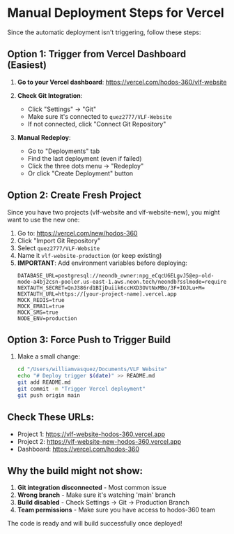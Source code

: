 # Manual Deployment Steps for Vercel

Since the automatic deployment isn't triggering, follow these steps:

## Option 1: Trigger from Vercel Dashboard (Easiest)

1. **Go to your Vercel dashboard**: https://vercel.com/hodos-360/vlf-website
2. **Check Git Integration**:

   - Click "Settings" → "Git"
   - Make sure it's connected to `quez2777/VLF-Website`
   - If not connected, click "Connect Git Repository"

3. **Manual Redeploy**:
   - Go to "Deployments" tab
   - Find the last deployment (even if failed)
   - Click the three dots menu → "Redeploy"
   - Or click "Create Deployment" button

## Option 2: Create Fresh Project

Since you have two projects (vlf-website and vlf-website-new), you might want to use the new one:

1. Go to: https://vercel.com/new/hodos-360
2. Click "Import Git Repository"
3. Select `quez2777/VLF-Website`
4. Name it `vlf-website-production` (or keep existing)
5. **IMPORTANT**: Add environment variables before deploying:
   ```
   DATABASE_URL=postgresql://neondb_owner:npg_eCqcU6ELgvJ5@ep-old-mode-a4bj2csn-pooler.us-east-1.aws.neon.tech/neondb?sslmode=require
   NEXTAUTH_SECRET=QnJ386rd1BIjDuiik6ccHXD3OVtNxMBo/3F+IOJLu+M=
   NEXTAUTH_URL=https://[your-project-name].vercel.app
   MOCK_REDIS=true
   MOCK_EMAIL=true
   MOCK_SMS=true
   NODE_ENV=production
   ```

## Option 3: Force Push to Trigger Build

1. Make a small change:
   ```bash
   cd "/Users/williamvasquez/Documents/VLF Website"
   echo "# Deploy trigger $(date)" >> README.md
   git add README.md
   git commit -m "Trigger Vercel deployment"
   git push origin main
   ```

## Check These URLs:

- Project 1: https://vlf-website-hodos-360.vercel.app
- Project 2: https://vlf-website-new-hodos-360.vercel.app
- Dashboard: https://vercel.com/hodos-360

## Why the build might not show:

1. **Git integration disconnected** - Most common issue
2. **Wrong branch** - Make sure it's watching 'main' branch
3. **Build disabled** - Check Settings → Git → Production Branch
4. **Team permissions** - Make sure you have access to hodos-360 team

The code is ready and will build successfully once deployed!
